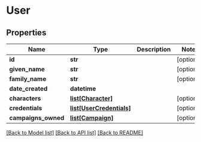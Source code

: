 # User

## Properties
Name | Type | Description | Notes
------------ | ------------- | ------------- | -------------
**id** | **str** |  | [optional] 
**given_name** | **str** |  | [optional] 
**family_name** | **str** |  | [optional] 
**date_created** | **datetime** |  | 
**characters** | [**list[Character]**](Character.md) |  | [optional] 
**credentials** | [**list[UserCredentials]**](UserCredentials.md) |  | [optional] 
**campaigns_owned** | [**list[Campaign]**](Campaign.md) |  | [optional] 

[[Back to Model list]](../README.md#documentation-for-models) [[Back to API list]](../README.md#documentation-for-api-endpoints) [[Back to README]](../README.md)


